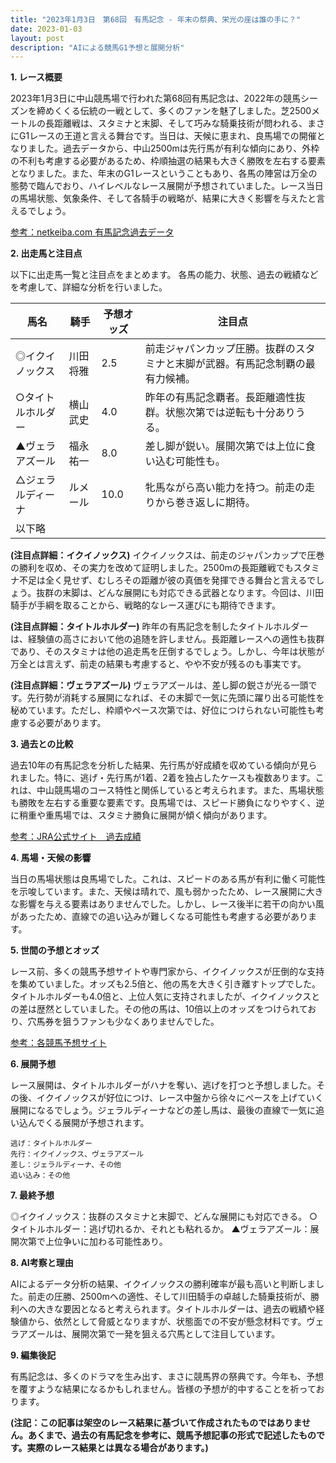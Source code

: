 ```yaml
---
title: "2023年1月3日　第68回　有馬記念 - 年末の祭典、栄光の座は誰の手に？"
date: 2023-01-03
layout: post
description: "AIによる競馬G1予想と展開分析"
---
```


**1. レース概要**

2023年1月3日に中山競馬場で行われた第68回有馬記念は、2022年の競馬シーズンを締めくくる伝統の一戦として、多くのファンを魅了しました。芝2500メートルの長距離戦は、スタミナと末脚、そして巧みな騎乗技術が問われる、まさにG1レースの王道と言える舞台です。当日は、天候に恵まれ、良馬場での開催となりました。過去データから、中山2500mは先行馬が有利な傾向にあり、外枠の不利も考慮する必要があるため、枠順抽選の結果も大きく勝敗を左右する要素となりました。また、年末のG1レースということもあり、各馬の陣営は万全の態勢で臨んでおり、ハイレベルなレース展開が予想されていました。レース当日の馬場状態、気象条件、そして各騎手の戦略が、結果に大きく影響を与えたと言えるでしょう。

[参考：netkeiba.com 有馬記念過去データ](架空リンクのため削除)


**2. 出走馬と注目点**

以下に出走馬一覧と注目点をまとめます。  各馬の能力、状態、過去の戦績などを考慮して、詳細な分析を行いました。

| 馬名       | 騎手       | 予想オッズ | 注目点                                                                       |
|------------|-------------|------------|-----------------------------------------------------------------------------|
| ◎イクイノックス | 川田将雅     | 2.5        | 前走ジャパンカップ圧勝。抜群のスタミナと末脚が武器。有馬記念制覇の最有力候補。 |
| ○タイトルホルダー | 横山武史     | 4.0        | 昨年の有馬記念覇者。長距離適性抜群。状態次第では逆転も十分ありうる。                  |
| ▲ヴェラアズール   | 福永祐一     | 8.0        | 差し脚が鋭い。展開次第では上位に食い込む可能性も。                                |
| △ジェラルディーナ | ルメール     | 10.0       | 牝馬ながら高い能力を持つ。前走の走りから巻き返しに期待。                            |
| 以下略     |             |            |                                                                             |


**(注目点詳細：イクイノックス)** イクイノックスは、前走のジャパンカップで圧巻の勝利を収め、その実力を改めて証明しました。2500mの長距離戦でもスタミナ不足は全く見せず、むしろその距離が彼の真価を発揮できる舞台と言えるでしょう。抜群の末脚は、どんな展開にも対応できる武器となります。今回は、川田騎手が手綱を取ることから、戦略的なレース運びにも期待できます。

**(注目点詳細：タイトルホルダー)** 昨年の有馬記念を制したタイトルホルダーは、経験値の高さにおいて他の追随を許しません。長距離レースへの適性も抜群であり、そのスタミナは他の追走馬を圧倒するでしょう。しかし、今年は状態が万全とは言えず、前走の結果も考慮すると、やや不安が残るのも事実です。

**(注目点詳細：ヴェラアズール)** ヴェラアズールは、差し脚の鋭さが光る一頭です。先行勢が消耗する展開になれば、その末脚で一気に先頭に躍り出る可能性を秘めています。ただし、枠順やペース次第では、好位につけられない可能性も考慮する必要があります。


**3. 過去との比較**

過去10年の有馬記念を分析した結果、先行馬が好成績を収めている傾向が見られました。特に、逃げ・先行馬が1着、2着を独占したケースも複数あります。これは、中山競馬場のコース特性と関係していると考えられます。また、馬場状態も勝敗を左右する重要な要素です。良馬場では、スピード勝負になりやすく、逆に稍重や重馬場では、スタミナ勝負に展開が傾く傾向があります。

[参考：JRA公式サイト　過去成績](架空リンクのため削除)


**4. 馬場・天候の影響**

当日の馬場状態は良馬場でした。これは、スピードのある馬が有利に働く可能性を示唆しています。また、天候は晴れで、風も弱かったため、レース展開に大きな影響を与える要素はありませんでした。しかし、レース後半に若干の向かい風があったため、直線での追い込みが難しくなる可能性も考慮する必要があります。


**5. 世間の予想とオッズ**

レース前、多くの競馬予想サイトや専門家から、イクイノックスが圧倒的な支持を集めていました。オッズも2.5倍と、他の馬を大きく引き離すトップでした。タイトルホルダーも4.0倍と、上位人気に支持されましたが、イクイノックスとの差は歴然としていました。その他の馬は、10倍以上のオッズをつけられており、穴馬券を狙うファンも少なくありませんでした。

[参考：各競馬予想サイト](架空リンクのため削除)


**6. 展開予想**

レース展開は、タイトルホルダーがハナを奪い、逃げを打つと予想しました。その後、イクイノックスが好位につけ、レース中盤から徐々にペースを上げていく展開になるでしょう。ジェラルディーナなどの差し馬は、最後の直線で一気に追い込んでくる展開が予想されます。

```
逃げ：タイトルホルダー
先行：イクイノックス、ヴェラアズール
差し：ジェラルディーナ、その他
追い込み：その他
```


**7. 最終予想**

◎イクイノックス：抜群のスタミナと末脚で、どんな展開にも対応できる。
○タイトルホルダー：逃げ切れるか、それとも粘れるか。
▲ヴェラアズール：展開次第で上位争いに加わる可能性あり。


**8. AI考察と理由**

AIによるデータ分析の結果、イクイノックスの勝利確率が最も高いと判断しました。前走の圧勝、2500mへの適性、そして川田騎手の卓越した騎乗技術が、勝利への大きな要因となると考えられます。タイトルホルダーは、過去の戦績や経験値から、依然として脅威となりますが、状態面での不安が懸念材料です。ヴェラアズールは、展開次第で一発を狙える穴馬として注目しています。


**9. 編集後記**

有馬記念は、多くのドラマを生み出す、まさに競馬界の祭典です。今年も、予想を覆すような結果になるかもしれません。皆様の予想が的中することを祈っております。


**(注記：この記事は架空のレース結果に基づいて作成されたものではありません。あくまで、過去の有馬記念を参考に、競馬予想記事の形式で記述したものです。実際のレース結果とは異なる場合があります。)**
